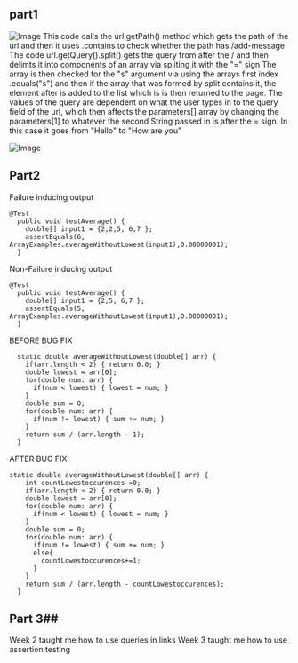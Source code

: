 ## part1  ##
![Image](Lab2PT1.1.png)
This code calls the url.getPath() method which gets the path of the url and then it uses .contains to check whether the path has /add-message
The code url.getQuery().split() gets the query from after the / and then delimts it into components of an array via spliting it with the "=" sign 
The array is then checked for the "s" argument via using the arrays first index .equals("s") and then if the array that was formed by split contains it, the element after is added to the list which is is then returned to the page. 
The values of the query are dependent on what the user types in to the query field of the url, which then affects the parameters[] array by changing the parameters[1] to whatever the second String passed in is after the = sign. In this case it goes from "Hello" to "How are you"

![Image](Lab2PT1.2.png)


## Part2 ##

Failure inducing output
```
@Test
  public void testAverage() {
    double[] input1 = {2,2,5, 6,7 };
    assertEquals(6, ArrayExamples.averageWithoutLowest(input1),0.00000001);
  }
```

Non-Failure inducing output
```
@Test
  public void testAverage() {
    double[] input1 = {2,5, 6,7 };
    assertEquals(5, ArrayExamples.averageWithoutLowest(input1),0.00000001);
  }
```




BEFORE BUG FIX
```
  static double averageWithoutLowest(double[] arr) {
    if(arr.length < 2) { return 0.0; }
    double lowest = arr[0];
    for(double num: arr) {
      if(num < lowest) { lowest = num; }
    }
    double sum = 0;
    for(double num: arr) {
      if(num != lowest) { sum += num; }
    }
    return sum / (arr.length - 1);
  }
```

AFTER BUG FIX
```
static double averageWithoutLowest(double[] arr) {
    int countLowestoccurences =0;
    if(arr.length < 2) { return 0.0; }
    double lowest = arr[0];
    for(double num: arr) {
      if(num < lowest) { lowest = num; }
    }
    double sum = 0;
    for(double num: arr) {
      if(num != lowest) { sum += num; }
      else{
        countLowestoccurences+=1;
      }
    }
    return sum / (arr.length - countLowestoccurences);
  }
  ```
  
  
  
  
 ## Part 3##
 
Week 2 taught me how to use queries in links
Week 3 taught me how to use assertion testing
